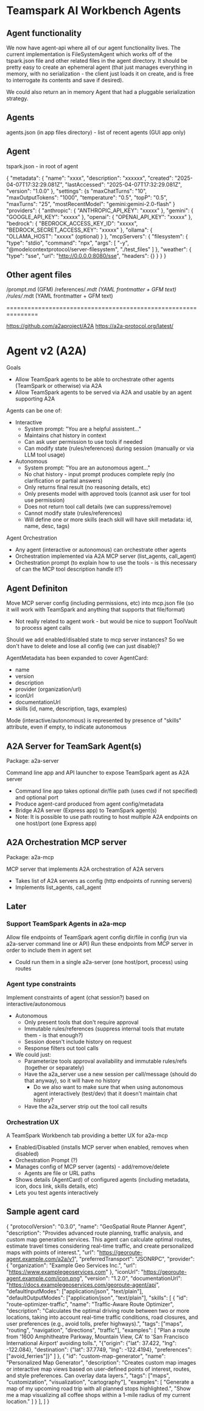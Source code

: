 # Teamspark AI Workbench Agents

## Agent functionality

We now have agent-api where all of our agent functionality lives.  The current implementation is FileSystemAgent which
works off of the tspark.json file and other related files in the agent directory.  It should be pretty easy to create
an ephemeral agent (that just manages everything in memory, with no serialization - the client just loads it on create,
and is free to interrogate its contents and save if desired).

We could also return an in memory Agent that had a pluggable serialization strategy.

## Agents

agents.json (in app files directory) - list of recent agents (GUI app only)

## Agent

tspark.json - in root of agent

{
  "metadata": {
    "name": "xxxx",
    "description": "xxxxxx",
    "created": "2025-04-07T17:32:29.081Z",
    "lastAccessed": "2025-04-07T17:32:29.081Z",
    "version": "1.0.0"
  },
  "settings": {s
    "maxChatTurns": "10",
    "maxOutputTokens": "1000",
    "temperature": "0.5",
    "topP": "0.5",
    "maxTurns": "25",
    "mostRecentModel": "gemini:gemini-2.0-flash"
  }
  "providers": {
    "anthropic": {
      "ANTHROPIC_API_KEY": "xxxxx"
    },
    "gemini": {
      "GOOGLE_API_KEY": "xxxxx"
    },
    "openai": {
      "OPENAI_API_KEY": "xxxxx"
    },
    "bedrock": {
      "BEDROCK_ACCESS_KEY_ID": "xxxxx",
      "BEDROCK_SECRET_ACCESS_KEY": "xxxxx"
    },
    "ollama": {
      "OLLAMA_HOST": "xxxxx" (optional)
    }
  },
  "mcpServers": {
    "filesystem": {
      "type": "stdio",
      "command": "npx",
      "args": [
        "-y",
        "@modelcontextprotocol/server-filesystem",
        "./test_files"
      ]
    },
    "weather": {
      "type": "sse",
      "url": "http://0.0.0.0:8080/sse",
      "headers": {}
    }
  }
}

## Other agent files

/prompt.md (GFM)
/references/*.mdt (YAML frontmatter + GFM text)
/rules/*.mdt (YAML frontmatter + GFM text)

===============================================================

https://github.com/a2aproject/A2A
https://a2a-protocol.org/latest/

# Agent v2 (A2A)

Goals
- Allow TeamSpark agents to be able to orchestrate other agents (TeamSpark or otherwise) via A2A
- Allow TeamSpark agents to be served via A2A and usable by an agent supporting A2A

Agents can be one of:
- Interactive
  - System prompt: "You are a helpful assistent..."
  - Maintains chat history in context
  - Can ask user permission to use tools if needed
  - Can modify state (rules/references) during session (manually or via LLM tool usage)
- Autonomous
  - System prompt: "You are an autonomous agent..."
  - No chat history - input prompt produces complete reply (no clarification or partial answers)
  - Only returns final result (no reasoning details, etc)
  - Only presents model with approved tools (cannot ask user for tool use permission)
  - Does not return tool call details (we can suppress/remove)
  - Cannot modify state (rules/references)
  - Will define one or more skills (each skill will have skill metadata: id, name, desc, tags)

Agent Orchestration
- Any agent (interactive or autonomous) can orchestrate other agents
- Orchestration implemented via A2A MCP server (list_agents, call_agent)
- Orchestration prompt (to explain how to use the tools - is this necessary of can the MCP tool description handle it?)

## Agent Definiton

Move MCP server config (including permissions, etc) into mcp.json file (so it will work with TeamSpark and anything that supports that file/format)
- Not really related to agent work - but would be nice to support ToolVault to process agent calls

Should we add enabled/disabled state to mcp server instances?  So we don't have to delete and lose all config (we can just disable)?

AgentMetadata has been expanded to cover AgentCard:
- name 
- version
- description
- provider (organization/url)
- iconUrl
- documentationUrl
- skills (id, name, description, tags, examples)

Mode (interactive/autonomous) is represented by presence of "skills" attribute, even if empty, to indicate autonomous

## A2A Server for TeamSark Agent(s)

Package: a2a-server
  
Command line app and API launcher to expose TeamSpark agent as A2A server

- Command line app takes optional dir/file path (uses cwd if not specified) and optional port
- Produce agent-card produced from agent config/metadata
- Bridge A2A server (Express app) to TeamSpark agent(s)
- Note: It is possible to use path routing to host multiple A2A endpoints on one host/port (one Express app)

## A2A Orchestration MCP server

Package: a2a-mcp

MCP server that implements A2A orchestration of A2A servers

- Takes list of A2A servers as config (http endpoints of running servers)
- Implements list_agents, call_agent

## Later

### Support TeamSpark Agents in a2a-mcp

Allow file endpoints of TeamSpark agent config dir/file in config (run via a2a-server command line or API)
Run these endpoints from MCP server in order to include them in agent set
- Could run them in a single a2a-server (one host/port, process) using routes

### Agent type constraints

Implement constraints of agent (chat session?) based on interactive/autonomous
- Autonomous
  - Only present tools that don't require approval
  - Immutable rules/references (suppress internal tools that mutate them - is that enough?)
  - Session doesn't include history on request
  - Response filters out tool calls
- We could just:
  - Parameterize tools approval availability and immutable rules/refs (together or separately)
  - Have the a2a_server use a new session per call/message (should do that anyway), so it will have no history
    - Do we also want to make sure that when using autonomous agent interactively (test/dev) that it doesn't maintain chat history?
  - Have the a2a_server strip out the tool call results

### Orchestration UX

A TeamSpark Workbench tab providing a better UX for a2a-mcp

- Enabled/Disabled (installs MCP server when enabled, removes when disabled)
- Orchestration Prompt (?)
- Manages config of MCP server (agents) - add/remove/delete
  - Agents are file or URL paths
- Shows details (AgentCard) of configured agents (including metadata, icon, docs link, skills details, etc)
- Lets you test agents interactively

## Sample agent card

{
  "protocolVersion": "0.3.0",
  "name": "GeoSpatial Route Planner Agent",
  "description": "Provides advanced route planning, traffic analysis, and custom map generation services. This agent can calculate optimal routes, estimate travel times considering real-time traffic, and create personalized maps with points of interest.",
  "url": "https://georoute-agent.example.com/a2a/v1",
  "preferredTransport": "JSONRPC",
  "provider": {
    "organization": "Example Geo Services Inc.",
    "url": "https://www.examplegeoservices.com"
  },
  "iconUrl": "https://georoute-agent.example.com/icon.png",
  "version": "1.2.0",
  "documentationUrl": "https://docs.examplegeoservices.com/georoute-agent/api",
  "defaultInputModes": ["application/json", "text/plain"],
  "defaultOutputModes": ["application/json", "text/plain"],
  "skills": [
    {
      "id": "route-optimizer-traffic",
      "name": "Traffic-Aware Route Optimizer",
      "description": "Calculates the optimal driving route between two or more locations, taking into account real-time traffic conditions, road closures, and user preferences (e.g., avoid tolls, prefer highways).",
      "tags": ["maps", "routing", "navigation", "directions", "traffic"],
      "examples": [
        "Plan a route from '1600 Amphitheatre Parkway, Mountain View, CA' to 'San Francisco International Airport' avoiding tolls.",
        "{\"origin\": {\"lat\": 37.422, \"lng\": -122.084}, \"destination\": {\"lat\": 37.7749, \"lng\": -122.4194}, \"preferences\": [\"avoid_ferries\"]}"
      ]
    },
    {
      "id": "custom-map-generator",
      "name": "Personalized Map Generator",
      "description": "Creates custom map images or interactive map views based on user-defined points of interest, routes, and style preferences. Can overlay data layers.",
      "tags": ["maps", "customization", "visualization", "cartography"],
      "examples": [
        "Generate a map of my upcoming road trip with all planned stops highlighted.",
        "Show me a map visualizing all coffee shops within a 1-mile radius of my current location."
      ]
    }
  ],
  ]
}
